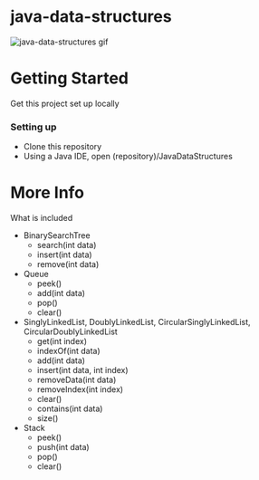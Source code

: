 # java-data-structures
![java-data-structures gif](https://i.imgur.com/7xFufIL.gif)

# Getting Started
Get this project set up locally
### Setting up
* Clone this repository
* Using a Java IDE, open (repository)/JavaDataStructures

# More Info
What is included

* BinarySearchTree
  * search(int data)
  * insert(int data)
  * remove(int data)
* Queue
  * peek()
  * add(int data)
  * pop()
  * clear()
* SinglyLinkedList, DoublyLinkedList, CircularSinglyLinkedList, CircularDoublyLinkedList
  * get(int index)
  * indexOf(int data)
  * add(int data)
  * insert(int data, int index)
  * removeData(int data)
  * removeIndex(int index)
  * clear()
  * contains(int data)
  * size()
* Stack
  * peek()
  * push(int data)
  * pop()
  * clear()
